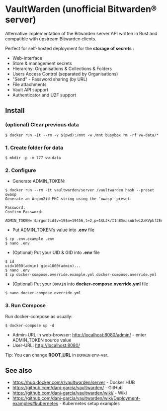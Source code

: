 # VaultWarden (unofficial Bitwarden® server)

Alternative implementation of the Bitwarden server API written in Rust and compatible with upstream Bitwarden clients.

Perfect for self-hosted deployment for the **storage of secrets** :

* Web-interface
* Store & management secrets
* Hierarchy: Organisations & Collections & Folders
* Users Access Control (separated by Organisations)
* "Send" - Password sharing (by URL)
* File attachments
* Vault API support
* Authenticator and U2F support

## Install

### (optional) Clear previous data

`$ docker run -it --rm -v $(pwd):/mnt -w /mnt busybox rm -rf vw-data/*`

### 1. Create folder for data

```console
$ mkdir -p -m 777 vw-data
```

### 2. Configure

* Generate ADMIN_TOKEN:

```console
$ docker run --rm -it vaultwarden/server /vaultwarden hash --preset owasp
Generate an Argon2id PHC string using the 'owasp' preset:

Password: 
Confirm Password: 

ADMIN_TOKEN='$argon2id$v=19$m=19456,t=2,p=1$LJk/I1nBSmasnWfwi2zKVpbf2Eq0Z4LX0sNMzhWmVp4$6HH3MA/EcKR5RsPY/uFx/AFH229ST2c1/HaWb2P0QTg'
```

* Put ADMIN_TOKEN's value into **.env** file

```console
$ cp .env.example .env
$ nano .env
```

* (Optional) Put your UID & GID into **.env** file

```console
$ id
uid=1000(admin) gid=1000(admin)...
$ nano .env
$ cp docker-compose.override.example.yml docker-compose.override.yml
```

* (Optional) Put your `DOMAIN` into **docker-compose.override.yml** file

```console
$ nano docker-compose.override.yml
```

### 3. Run Compose

Run docker-compose as usually:

```console
$ docker-compose up -d
```

* Admin-URL in web-browser: <http://localhost:8080/admin/> - enter ADMIN_TOKEN source value
* User-URL: <http://localhost:8080/>

Tip: You can change **ROOT_URL** in `DOMAIN` env-var.

## See also

* <https://hub.docker.com/r/vaultwarden/server> - Docker HUB
* <https://github.com/dani-garcia/vaultwarden/> - GitHub
* <https://github.com/dani-garcia/vaultwarden/wiki/> - Wiki
* <https://github.com/dani-garcia/vaultwarden/wiki/Deployment-examples#kubernetes> - Kubernetes setup examples
